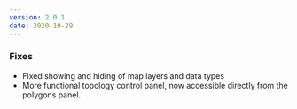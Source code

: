 ```yaml
---
version: 2.0.1
date: 2020-10-29
---
```


### Fixes

- Fixed showing and hiding of map layers and data types
- More functional topology control panel, now accessible
  directly from the polygons panel.
